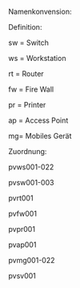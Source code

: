 Namenkonvension: 

Definition:  

sw = Switch 

ws = Workstation 

rt = Router 

fw = Fire Wall 

pr = Printer 

ap = Access Point 

mg= Mobiles Gerät 

Zuordnung: 

pvws001-022 

pvsw001-003 

pvrt001 

pvfw001 

pvpr001 

pvap001 

pvmg001-022 

pvsv001 

